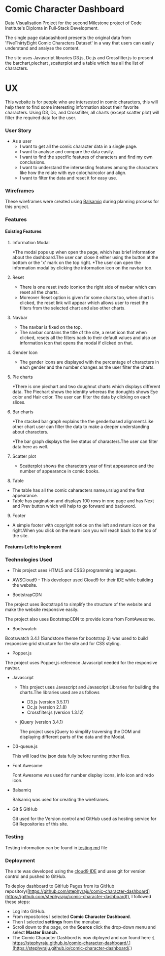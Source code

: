   # Comic Character Dashboard
  
  Data Visualisation Project for the second Milestone project of Code Institute's Diploma in Full-Stack Development.
  
  The single page datadashbord presents the original data from 'FiveThirtyEight Comic Characters Dataset' in a way that users can easily understand and analyse the content.
  
  The site uses Javascript libraries D3.js, Dc.js and Crossfilter.js to present the barchart,piechart ,scatterplot and a table which has all the list of characters.
  
 # UX
 
 This website is for people who are intersested in comic characters, this will help them to find some interesting  information about their 
 favorite characters.
 Using D3, Dc, and Crossfilter, all charts (except scatter plot) will filter the required data for the user.
 
### User Story
 
 * As a user 
    - I want to get all the comic character data in a single page.
    - I want to analyse and compare the data easily.
    - I want to find the specific features of characters and find my own conclusions.
    - I want to understand the intersesting features among the characters like how the relate with eye color,haircolor and align.
    - I want to filter the data and reset it for easy use.


### Wireframes

These wireframes were created using [Balsamiq](https://balsamiq.com/) during planning process for this project.



 
### Features

#### Existing Features

1. Information Modal
    
   *The modal pops up when open the page, which has brief information about the dashboard.The user can close it either 
using the button at the bottom or the 'x' mark on the top right.
   *The user can open the information modal by clicking the information icon on the navbar too.
2. Reset 
   *  There is one reset (redo icon)on the right side of navbar which can reset all the charts.
   *  Moreover Reset option is given for some charts too, when chart is clicked, the reset link will appear which allows user to reset the filters from the selected chart and also other charts.
  
3. Navbar 
   
    * The navbar is fixed on the top.
    * The navbar contains the title of the site, a reset icon that when clicked, resets all the filters back to their default values and also an information icon that opens the modal if clicked on that.
    
4. Gender Icon
   
    * The gender icons are displayed with the percentage of characters in each gender and the number changes as the user filter the charts.
    
5. Pie charts
    
    *There is one piechart and two doughnut charts which displays different data.
     The Piechart shows the identity whereas the donughts shows Eye color and Hair color.
     The user can filter the data by clicking on each slices.

6. Bar charts
    
    *The stacked bar graph explains the the genderbased alignment.Like other chart user can filter the data 
to make a deeper understanding about characters.
   
    *The bar graph displays the live status of characters.The user can filter data here as well. 
  
7. Scatter plot
  
   * Scatterplot shows the characters year of first appearance and the number of appearance in comic books.

8. Table 
  
  * The table has all the comic caharacters name,urslug and the first appearance.
  * Table has pagination and displays 100 rows in one page and has Next and Prev button which will help to 
    go forward and backword.

9. Footer
   
  * A simple footer with copyright notice on the left and return icon on the right.When you click on the reurn icon 
    you will reach back to the top of the site.
  

#### Features Left to Implement









  ### Technologies Used
  
  * This project uses HTML5 and CSS3 programming languages.
  
  * AWSCloud9 - This developer used Cloud9 for their IDE while building the website.
  
  * BootstrapCDN

The project uses Bootstrap4 to simplify the structure of the website and make the website responsive easily.

The project also uses BootstrapCDN to provide icons from FontAwesome.

 * Bootswatch

Bootswatch 3.4.1 (Sandstone theme for bootstrap 3) was used to build responsive grid structure for the site and for CSS styling.

 * Popper.js

The project uses Popper,js reference Javascript needed for the responsive navbar.

* Javascript

  - This project uses Javascript and Javascript Libraries for building the charts.The libraries used are 
   as follows 

      - D3.js (version 3.5.17)
      - Dc.js (version 2.1.8)
      - Crossfilter.js (version 1.3.12)
 
  - jQuery (version 3.4.1)

       The project uses jQuery to simplify traversing the DOM and displaying different parts of the data and the Modal.
        
 - D3-queue.js 

    This will load the json data fully before running other files.
               
* Font Awesome

    Font Awesome was used for number display icons, info icon and redo icon.     
    
* Balsamiq

   Balsamiq was used for creating the wireframes.
   
* Git $ GitHub

   Git used for the Version control and GitHub used as hosting service for Git Repositories of this site.
 
### Testing

Testing information can be found in [testing.md]() file
           
### Deployment

The site was developed using the [cloud9 IDE](https://aws.amazon.com/cloud9/?origin=c9io) and uses git for version control and pushed to GitHub.


  To deploy dashboard to GitHub Pages from its GitHub repository([https://github.com/stephyraju/comic-character-dashboard](https://github.com/stephyraju/comic-character-dashboard)), I followed these steps:
   * Log into GitHub.
   * From repositories I selected **Comic Character Dashboard**.
   * Then I selected **settings** from the menubar.
   * Scroll down to the page, on the  **Source** click the drop-down menu and select **Master Branch**.
   * The Comic Character Dashbord is now diployed and can found here :[ https://stephyraju.github.io/comic-character-dashboard/.](https://stephyraju.github.io/comic-character-dashboard/.)
